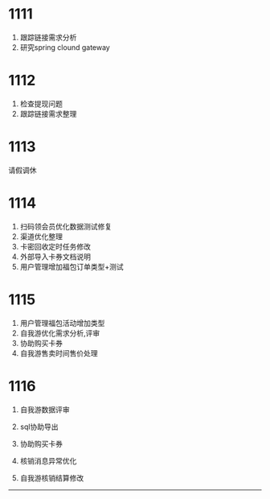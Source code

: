# 1111

1. 跟踪链接需求分析
2. 研究spring clound gateway

# 1112
1. 检查提现问题
2. 跟踪链接需求整理

# 1113 
请假调休

# 1114 
1. 扫码领会员优化数据测试修复
2. 渠道优化整理
3. 卡密回收定时任务修改
4. 外部导入卡券文档说明
5. 用户管理增加福包订单类型+测试

# 1115
1. 用户管理福包活动增加类型
2. 自我游优化需求分析,评审
3. 协助购买卡券
4. 自我游售卖时间售价处理

# 1116
1. 自我游数据评审

2. sql协助导出

3. 协助购买卡券

4. 核销消息异常优化

5. 自我游核销结算修改

***





